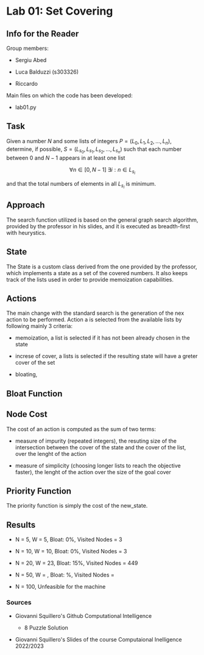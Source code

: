 # Lab 01: Set Covering

## Info for the Reader

Group members:

- Sergiu Abed

- Luca Balduzzi (s303326)

- Riccardo 

Main files on which the code has been developed: 

- lab01.py

## Task

Given a number $N$ and some lists of integers $P = (L_0, L_1, L_2, ..., L_n)$,
determine, if possible, $S = (L_{s_0}, L_{s_1}, L_{s_2}, ..., L_{s_n})$
such that each number between $0$ and $N-1$ appears in at least one list

$$\forall n \in [0, N-1] \ \exists i : n \in L_{s_i}$$

and that the total numbers of elements in all $L_{s_i}$ is minimum.

## Approach

The search function utilized is based on the general graph search algorithm, provided by the professor in his slides, and it is executed as breadth-first with heurystics.

## State

The State is a custom class derived from the one provided by the professor, which implements a state as a set of the covered numbers. It also keeps track of the lists used in order to provide memoization capabilities.

## Actions

The main change with the standard search is the generation of the nex action to be performed. Action a is selected from the available lists by following mainly 3 criteria:

- memoization, a list is selected if it has not been already chosen in the state

- increse of cover, a lists is selected if the resulting state will have a greter cover of the set

- bloating, 

## Bloat Function

## Node Cost

The cost of an action is computed as the sum of two terms:

- measure of impurity (repeated integers), the resuting size of the intersection between the cover of the state and the cover of the list, over the lenght of the action

- measure of simplicity (choosing longer lists to reach the objective faster), the lenght of the action over the size of the goal cover

## Priority Function

The priority function is simply the cost of the new_state.

## Results

- N = 5, W = 5, Bloat: 0%, Visited Nodes = 3

- N = 10, W = 10, Bloat: 0%, Visited Nodes = 3

- N = 20, W = 23, Bloat: 15%, Visited Nodes = 449

- N = 50, W = , Bloat: %, Visited Nodes = 

- N = 100, Unfeasible for the machine

### Sources

- Giovanni Squillero's Github Computational Intelligence

  - 8 Puzzle Solution

- Giovanni Squillero's Slides of the course Computaional Inelligence 2022/2023
